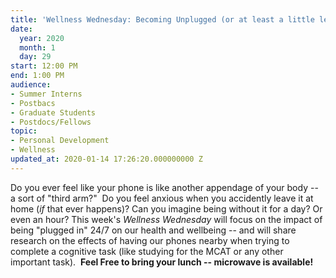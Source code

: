 ```yaml
---
title: 'Wellness Wednesday: Becoming Unplugged (or at least a little less so)'
date:
  year: 2020
  month: 1
  day: 29
start: 12:00 PM
end: 1:00 PM
audience:
- Summer Interns
- Postbacs
- Graduate Students
- Postdocs/Fellows
topic:
- Personal Development
- Wellness
updated_at: 2020-01-14 17:26:20.000000000 Z
---
```

Do you ever feel like your phone is like another appendage of your body
-- a sort of "third arm?"  Do you feel anxious when you accidently leave
it at home (<em>if </em>that ever happens)? Can you imagine being
without it for a day? Or even an hour? This week's *Wellness Wednesday*
will focus on the impact of being "plugged in" 24/7 on our health and
wellbeing -- and will share research on the effects of having our phones
nearby when trying to complete a cognitive task (like studying for the
MCAT or any other important task).  **Feel Free to bring your lunch --
microwave is available!**
